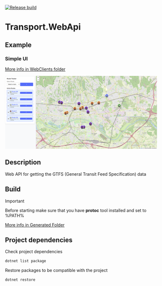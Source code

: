 [![Release build](https://github.com/n1sk4/Transport.WebApi/actions/workflows/release_build.yml/badge.svg)](https://github.com/n1sk4/Transport.WebApi/actions/workflows/release_build.yml)

# Transport.WebApi

## Example
### Simple UI
[More info in WebClients folder](WebClients/simple-client/ReadMe.md)

![Image](Webclients/simple-client/image.png?raw=true)

## Description
Web API for getting the GTFS (General Transit Feed Specification) data

## Build
> [!IMPORTANT] 
> Before starting make sure that you have **protoc** tool installed and set to %PATH%

[More info in Generated Folder](Services/Generated/ReadMe.md)


## Project dependencies
Check project dependencies
```bash
dotnet list package
```

Restore packages to be compatible with the project
```bash
dotnet restore
```
